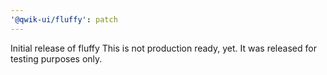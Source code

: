 ```yaml
---
'@qwik-ui/fluffy': patch
---
```


Initial release of fluffy
This is not production ready, yet. It was released for testing purposes only.
